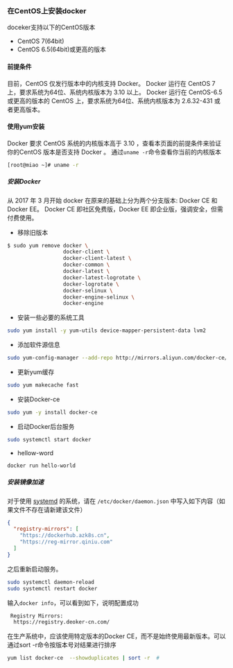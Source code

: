 ### 在CentOS上安装docker

doceker支持以下的CentOS版本

* CentOS 7(64bit)
* CentOS 6.5(64bit)或更高的版本 

#### 前提条件
目前，CentOS 仅发行版本中的内核支持 Docker。
Docker 运行在 CentOS 7 上，要求系统为64位、系统内核版本为 3.10 以上。
Docker 运行在 CentOS-6.5 或更高的版本的 CentOS 上，要求系统为64位、系统内核版本为 2.6.32-431 或者更高版本。

#### 使用yum安装
Docker 要求 CentOS 系统的内核版本高于 3.10 ，查看本页面的前提条件来验证你的CentOS 版本是否支持 Docker 。
通过` uname -r `命令查看你当前的内核版本

``` bash
[root@miao ~]# uname -r
```

##### 安装Docker

从 2017 年 3 月开始 docker 在原来的基础上分为两个分支版本: Docker CE 和 Docker EE。
Docker CE 即社区免费版，Docker EE 即企业版，强调安全，但需付费使用。

* 移除旧版本

```bash
$ sudo yum remove docker \
                  docker-client \
                  docker-client-latest \
                  docker-common \
                  docker-latest \
                  docker-latest-logrotate \
                  docker-logrotate \
                  docker-selinux \
                  docker-engine-selinux \
                  docker-engine
```

* 安装一些必要的系统工具

```bash
sudo yum install -y yum-utils device-mapper-persistent-data lvm2
```

* 添加软件源信息

```bash
sudo yum-config-manager --add-repo http://mirrors.aliyun.com/docker-ce/linux/centos/docker-ce.repo
```

* 更新yum缓存

```bash
sudo yum makecache fast
```

* 安装Docker-ce

```bash
sudo yum -y install docker-ce
```

* 启动Docker后台服务

```bash
sudo systemctl start docker
```

* hellow-word

```bash
docker run hello-world
```

##### 安装镜像加速

对于使用 [systemd](https://www.freedesktop.org/wiki/Software/systemd/) 的系统，请在 `/etc/docker/daemon.json` 中写入如下内容（如果文件不存在请新建该文件）

```json
{
  "registry-mirrors": [
    "https://dockerhub.azk8s.cn",
    "https://reg-mirror.qiniu.com"
  ]
}
```

之后重新启动服务。

```bash
sudo systemctl daemon-reload
sudo systemctl restart docker
```

输入`docker info`，可以看到如下，说明配置成功

```bash
 Registry Mirrors:
  https://registry.deoker-cn.com/
```

在生产系统中，应该使用特定版本的Docker CE，而不是始终使用最新版本。可以通过sort -r命令按版本号对结果进行排序

```bash
yum list docker-ce  --showduplicates | sort -r  #
```

